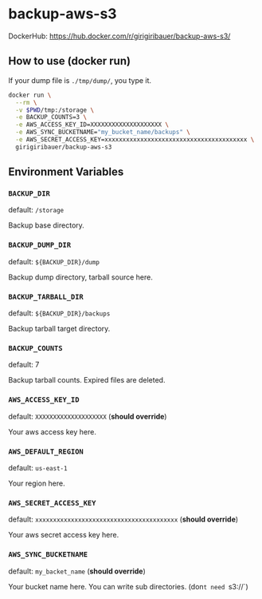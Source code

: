 # backup-aws-s3

DockerHub: https://hub.docker.com/r/girigiribauer/backup-aws-s3/



## How to use (docker run)

If your dump file is `./tmp/dump/`, you type it.

```sh
docker run \
  --rm \
  -v $PWD/tmp:/storage \
  -e BACKUP_COUNTS=3 \
  -e AWS_ACCESS_KEY_ID=XXXXXXXXXXXXXXXXXXXX \
  -e AWS_SYNC_BUCKETNAME="my_bucket_name/backups" \
  -e AWS_SECRET_ACCESS_KEY=xxxxxxxxxxxxxxxxxxxxxxxxxxxxxxxxxxxxxxxx \
  girigiribauer/backup-aws-s3
```



## Environment Variables

### `BACKUP_DIR`

default: `/storage`

Backup base directory.

### `BACKUP_DUMP_DIR`

default: `${BACKUP_DIR}/dump`

Backup dump directory, tarball source here.

### `BACKUP_TARBALL_DIR`

default: `${BACKUP_DIR}/backups`

Backup tarball target directory.

### `BACKUP_COUNTS`

default: 7

Backup tarball counts. Expired files are deleted.

### `AWS_ACCESS_KEY_ID`

default: `XXXXXXXXXXXXXXXXXXXX` (**should override**)

Your aws access key here.

### `AWS_DEFAULT_REGION`

default: `us-east-1`

Your region here.

### `AWS_SECRET_ACCESS_KEY`

default: `xxxxxxxxxxxxxxxxxxxxxxxxxxxxxxxxxxxxxxxx` (**should override**)

Your aws secret access key here.

### `AWS_SYNC_BUCKETNAME`

default: `my_backet_name` (**should override**)

Your bucket name here. You can write sub directories. (don`t need `s3://`)
